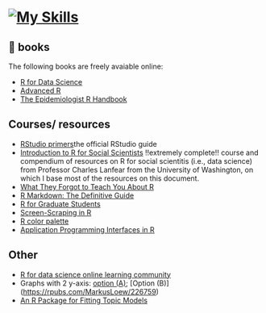 # [![My Skills](https://skills.thijs.gg/icons?i=r)](https://skills.thijs.gg)

## 📖 books

The following books are freely avaiable online:
- [R for Data Science](https://r4ds.had.co.nz/index.html)
- [Advanced R](http://adv-r.had.co.nz/)
- [The Epidemiologist R Handbook](https://epirhandbook.com/en/)


## Courses/ resources
- [RStudio primers](https://rstudio.cloud/learn/primers)the official RStudio guide
- [Introduction to R for Social Scientists](https://clanfear.github.io/CSSS508/) ‼️extremely complete‼️ course and compendium of resources on R for social scientitis (i.e., data science) from Professor Charles Lanfear from the University of Washington, on which I base most of the resources on this document.
- [What They Forgot to Teach You About R](https://rstats.wtf/index.html)
- [R Markdown: The Definitive Guide](https://bookdown.org/yihui/rmarkdown/)
- [R for Graduate Students](https://bookdown.org/yih_huynh/Guide-to-R-Book/)
- [Screen-Scraping in R](https://sicss.io/2020/materials/day2-digital-trace-data/screenscraping/rmarkdown/Screenscraping.html)
- [R color palette](https://www.nceas.ucsb.edu/sites/default/files/2020-04/colorPaletteCheatsheet.pdf)
- [Application Programming Interfaces in R](https://sicss.io/2020/materials/day2-digital-trace-data/apis/rmarkdown/Application_Programming_interfaces.html)


## Other
- [R for data science online learning community](https://www.rfordatasci.com/)
- Graphs with 2 y-axis: [option (A)](https://www.r-graph-gallery.com/line-chart-dual-Y-axis-ggplot2.html); [Option (B)]
(https://rpubs.com/MarkusLoew/226759)
- [An R Package for Fitting Topic Models](https://cran.r-project.org/web/packages/topicmodels/vignettes/topicmodels.pdf)
